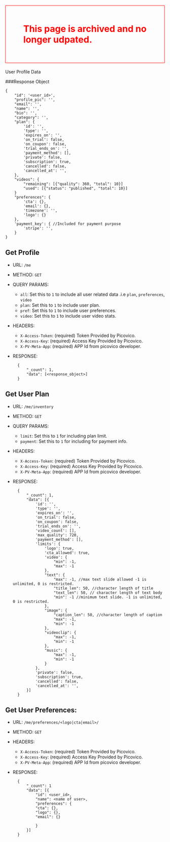 <h1 style='color:red; padding:2em; border:1px solid red'> This page is archived and no longer udpated. </h1>

User Profile Data

###Response Object

    {
        "id": '<user_id>',
        "profile_pic": '', 
        "email": '',
        "name": '',
        "bio": '',
        "category": '',
        "plan": {
            'id': '',
            'type': '',
            'expires_on': '',
            'on_trial': false,
            'on_coupon': false,
            'trial_ends_on': '',
            'payment_method': [],
            'private': false,
            'subscription': true,
            'cancelled': false,
            'cancelled_at': '',
        },
        "videos": {
            "remaining": [{"quality": 360, "total": 10}]
            "used": [{"status": "published", "total": 10}]
        }
        "preferences": {
            'cta': {},
            'email': {},
            'timezone': '',
            'logo': {}
        },
        'payment_key': { //Included for payment purpose
            'stripe': '', 
        }
    }

## Get Profile
- URL: `/me`  
- METHOD: `GET`
- QUERY PARAMS:
    - `all`: Set this to `1` to include all user related data .i.e `plan`, `preferences`, `video` 
    - `plan`: Set this to `1` to include user plan.
    - `pref`: Set this to `1` to include user preferences.
    - `video`: Set this to `1` to include user video stats.
- HEADERS:
    - `X-Access-Token`: (required) Token Provided by Picovico.
    - `X-Access-Key`: (required) Access Key Provided by Picovico.
    - `X-PV-Meta-App`: (required) APP Id from picovico developer.
- RESPONSE:
    
        {
            "_count": 1,
            "data": [<response_object>]
        }

## Get User Plan
- URL: `/me/inventory`
- METHOD: `GET`
- QUERY PARAMS:
    - `limit`: Set this to `1` for including plan limit.
    - `payment`: Set this to `1` for including for payment info.
- HEADERS:
    - `X-Access-Token`: (required) Token Provided by Picovico.
    - `X-Access-Key`: (required) Access Key Provided by Picovico.
    - `X-PV-Meta-App`: (required) APP Id from picovico developer.
- RESPONSE:
        
        {
            "_count": 1,
            "data": [{
                'id': '',
                'type': '',
                'expires_on': '',
                'on_trial': false,
                'on_coupon': false,
                'trial_ends_on': '',
                'video_count': [],
                'max_quality': 720,
                'payment_method': [],
                'limits': {
                    'logo': true,
                    'cta_allowed': true,
                    'video': {
                        "min": -1,
                        "max": -1
                    },
                    "text": {
                        "max": -1, //max text slide allowed -1 is unlimited, 0 is restricted.
                        "title_len": 50, //character length of title
                        "text_len": 50, // character length of text body
                        "min": -1 //minimum text slide. -1 is unlimited, 0 is restricted.
                    },
                    "image": {
                        "caption_len": 50, //character length of caption
                        "max": -1,
                        "min": -1
                    },
                    "videoclip": {
                        "max": -1,
                        "min": -1
                    },
                    "music": {
                        "max": -1,
                        "min": -1
                    }
                },
                'private': false,
                'subscription': true,
                'cancelled': false,
                'cancelled_at': '',
            }] 
        }

## Get User Preferences:
- URL: `/me/preferences/<logo|cta|email>/`
- METHOD: `GET`
- HEADERS:
    - `X-Access-Token`: (required) Token Provided by Picovico.
    - `X-Access-Key`: (required) Access Key Provided by Picovico.
    - `X-PV-Meta-App`: (required) APP Id from picovico developer.
- RESPONSE:
    
        {
            "_count": 1
            "data": [{
                "id": <user_id>,
                "name": <name of user>,
                "preferences": {
                "cta": {},
                "logo": {},
                "email": {}
                    
                }
            }]
        }
